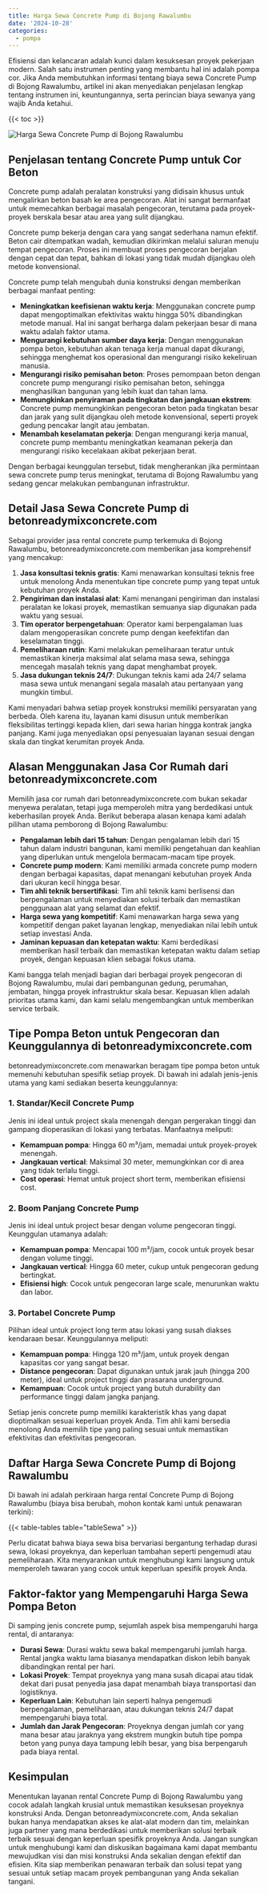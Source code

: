 ```yaml
---
title: Harga Sewa Concrete Pump di Bojong Rawalumbu
date: '2024-10-28'
categories:
  - pompa
---
```


Efisiensi dan kelancaran adalah kunci dalam kesuksesan proyek pekerjaan modern. Salah satu instrumen penting yang membantu hal ini adalah pompa cor. Jika Anda membutuhkan informasi tentang biaya sewa Concrete Pump di Bojong Rawalumbu, artikel ini akan menyediakan penjelasan lengkap tentang instrumen ini, keuntungannya, serta perincian biaya sewanya yang wajib Anda ketahui.

{{< toc >}}

![Harga Sewa Concrete Pump di Bojong Rawalumbu](https://betoncor8.github.io/pump/concrete-pump%20(17).png)

## Penjelasan tentang Concrete Pump untuk Cor Beton

Concrete pump adalah peralatan konstruksi yang didisain khusus untuk mengalirkan beton basah ke area pengecoran. Alat ini sangat bermanfaat untuk memecahkan berbagai masalah pengecoran, terutama pada proyek-proyek berskala besar atau area yang sulit dijangkau.

Concrete pump bekerja dengan cara yang sangat sederhana namun efektif. Beton cair ditempatkan wadah, kemudian dikirimkan melalui saluran menuju tempat pengecoran. Proses ini membuat proses pengecoran berjalan dengan cepat dan tepat, bahkan di lokasi yang tidak mudah dijangkau oleh metode konvensional.

Concrete pump telah mengubah dunia konstruksi dengan memberikan berbagai manfaat penting:

- **Meningkatkan keefisienan waktu kerja**: Menggunakan concrete pump dapat mengoptimalkan efektivitas waktu hingga 50% dibandingkan metode manual. Hal ini sangat berharga dalam pekerjaan besar di mana waktu adalah faktor utama.
- **Mengurangi kebutuhan sumber daya kerja**: Dengan menggunakan pompa beton, kebutuhan akan tenaga kerja manual dapat dikurangi, sehingga menghemat kos operasional dan mengurangi risiko kekeliruan manusia.
- **Mengurangi risiko pemisahan beton**: Proses pemompaan beton dengan concrete pump mengurangi risiko pemisahan beton, sehingga menghasilkan bangunan yang lebih kuat dan tahan lama.
- **Memungkinkan penyiraman pada tingkatan dan jangkauan ekstrem**: Concrete pump memungkinkan pengecoran beton pada tingkatan besar dan jarak yang sulit dijangkau oleh metode konvensional, seperti proyek gedung pencakar langit atau jembatan.
- **Menambah keselamatan pekerja**: Dengan mengurangi kerja manual, concrete pump membantu meningkatkan keamanan pekerja dan mengurangi risiko kecelakaan akibat pekerjaan berat.

Dengan berbagai keunggulan tersebut, tidak mengherankan jika permintaan sewa concrete pump terus meningkat, terutama di Bojong Rawalumbu yang sedang gencar melakukan pembangunan infrastruktur.

## Detail Jasa Sewa Concrete Pump di betonreadymixconcrete.com

Sebagai provider jasa rental concrete pump terkemuka di Bojong Rawalumbu, betonreadymixconcrete.com memberikan jasa komprehensif yang mencakup:

1. **Jasa konsultasi teknis gratis**: Kami menawarkan konsultasi teknis free untuk menolong Anda menentukan tipe concrete pump yang tepat untuk kebutuhan proyek Anda.
2. **Pengiriman dan instalasi alat**: Kami menangani pengiriman dan instalasi peralatan ke lokasi proyek, memastikan semuanya siap digunakan pada waktu yang sesuai.
3. **Tim operator berpengetahuan**: Operator kami berpengalaman luas dalam mengoperasikan concrete pump dengan keefektifan dan keselamatan tinggi.
4. **Pemeliharaan rutin**: Kami melakukan pemeliharaan teratur untuk memastikan kinerja maksimal alat selama masa sewa, sehingga mencegah masalah teknis yang dapat menghambat proyek.
5. **Jasa dukungan teknis 24/7**: Dukungan teknis kami ada 24/7 selama masa sewa untuk menangani segala masalah atau pertanyaan yang mungkin timbul.

Kami menyadari bahwa setiap proyek konstruksi memiliki persyaratan yang berbeda. Oleh karena itu, layanan kami disusun untuk memberikan fleksibilitas tertinggi kepada klien, dari sewa harian hingga kontrak jangka panjang. Kami juga menyediakan opsi penyesuaian layanan sesuai dengan skala dan tingkat kerumitan proyek Anda.

## Alasan Menggunakan Jasa Cor Rumah dari betonreadymixconcrete.com

Memilih jasa cor rumah dari betonreadymixconcrete.com bukan sekadar menyewa peralatan, tetapi juga memperoleh mitra yang berdedikasi untuk keberhasilan proyek Anda. Berikut beberapa alasan kenapa kami adalah pilihan utama pemborong di Bojong Rawalumbu:

- **Pengalaman lebih dari 15 tahun**: Dengan pengalaman lebih dari 15 tahun dalam industri bangunan, kami memiliki pengetahuan dan keahlian yang diperlukan untuk mengelola bermacam-macam tipe proyek.
- **Concrete pump modern**: Kami memiliki armada concrete pump modern dengan berbagai kapasitas, dapat menangani kebutuhan proyek Anda dari ukuran kecil hingga besar.
- **Tim ahli teknik bersertifikasi**: Tim ahli teknik kami berlisensi dan berpengalaman untuk menyediakan solusi terbaik dan memastikan penggunaan alat yang selamat dan efektif.
- **Harga sewa yang kompetitif**: Kami menawarkan harga sewa yang kompetitif dengan paket layanan lengkap, menyediakan nilai lebih untuk setiap investasi Anda.
- **Jaminan kepuasan dan ketepatan waktu**: Kami berdedikasi memberikan hasil terbaik dan memastikan ketepatan waktu dalam setiap proyek, dengan kepuasan klien sebagai fokus utama.

Kami bangga telah menjadi bagian dari berbagai proyek pengecoran di Bojong Rawalumbu, mulai dari pembangunan gedung, perumahan, jembatan, hingga proyek infrastruktur skala besar. Kepuasan klien adalah prioritas utama kami, dan kami selalu mengembangkan untuk memberikan service terbaik.

## Tipe Pompa Beton untuk Pengecoran dan Keunggulannya di betonreadymixconcrete.com

betonreadymixconcrete.com menawarkan beragam tipe pompa beton untuk memenuhi kebutuhan spesifik setiap proyek. Di bawah ini adalah jenis-jenis utama yang kami sediakan beserta keunggulannya:

### 1\. Standar/Kecil Concrete Pump

Jenis ini ideal untuk project skala menengah dengan pergerakan tinggi dan gampang dioperasikan di lokasi yang terbatas. Manfaatnya meliputi:

- **Kemampuan pompa**: Hingga 60 m³/jam, memadai untuk proyek-proyek menengah.
- **Jangkauan vertical**: Maksimal 30 meter, memungkinkan cor di area yang tidak terlalu tinggi.
- **Cost operasi**: Hemat untuk project short term, memberikan efisiensi cost.

### 2\. Boom Panjang Concrete Pump

Jenis ini ideal untuk project besar dengan volume pengecoran tinggi. Keunggulan utamanya adalah:

- **Kemampuan pompa**: Mencapai 100 m³/jam, cocok untuk proyek besar dengan volume tinggi.
- **Jangkauan vertical**: Hingga 60 meter, cukup untuk pengecoran gedung bertingkat.
- **Efisiensi high**: Cocok untuk pengecoran large scale, menurunkan waktu dan labor.

### 3\. Portabel Concrete Pump

Pilihan ideal untuk project long term atau lokasi yang susah diakses kendaraan besar. Keunggulannya meliputi:

- **Kemampuan pompa**: Hingga 120 m³/jam, untuk proyek dengan kapasitas cor yang sangat besar.
- **Distance pengecoran**: Dapat digunakan untuk jarak jauh (hingga 200 meter), ideal untuk project tinggi dan prasarana underground.
- **Kemampuan**: Cocok untuk project yang butuh durability dan performance tinggi dalam jangka panjang.

Setiap jenis concrete pump memiliki karakteristik khas yang dapat dioptimalkan sesuai keperluan proyek Anda. Tim ahli kami bersedia menolong Anda memilih tipe yang paling sesuai untuk memastikan efektivitas dan efektivitas pengecoran.

## Daftar Harga Sewa Concrete Pump di Bojong Rawalumbu

Di bawah ini adalah perkiraan harga rental Concrete Pump di Bojong Rawalumbu (biaya bisa berubah, mohon kontak kami untuk penawaran terkini):

{{< table-tables table="tableSewa" >}}

Perlu dicatat bahwa biaya sewa bisa bervariasi bergantung terhadap durasi sewa, lokasi proyeknya, dan keperluan tambahan seperti pengemudi atau pemeliharaan. Kita menyarankan untuk menghubungi kami langsung untuk memperoleh tawaran yang cocok untuk keperluan spesifik proyek Anda.

## Faktor-faktor yang Mempengaruhi Harga Sewa Pompa Beton

Di samping jenis concrete pump, sejumlah aspek bisa mempengaruhi harga rental, di antaranya:

- **Durasi Sewa**: Durasi waktu sewa bakal mempengaruhi jumlah harga. Rental jangka waktu lama biasanya mendapatkan diskon lebih banyak dibandingkan rental per hari.
- **Lokasi Proyek**: Tempat proyeknya yang mana susah dicapai atau tidak dekat dari pusat penyedia jasa dapat menambah biaya transportasi dan logistiknya.
- **Keperluan Lain**: Kebutuhan lain seperti halnya pengemudi berpengalaman, pemeliharaan, atau dukungan teknis 24/7 dapat mempengaruhi biaya total.
- **Jumlah dan Jarak Pengecoran**: Proyeknya dengan jumlah cor yang mana besar atau jaraknya yang ekstrem mungkin butuh tipe pompa beton yang punya daya tampung lebih besar, yang bisa berpengaruh pada biaya rental.

## Kesimpulan

Menentukan layanan rental Concrete Pump di Bojong Rawalumbu yang cocok adalah langkah krusial untuk memastikan kesuksesan proyeknya konstruksi Anda. Dengan betonreadymixconcrete.com, Anda sekalian bukan hanya mendapatkan akses ke alat-alat modern dan tim, melainkan juga partner yang mana berdedikasi untuk memberikan solusi terbaik terbaik sesuai dengan keperluan spesifik proyeknya Anda. Jangan sungkan untuk menghubungi kami dan diskusikan bagaimana kami dapat membantu mewujudkan visi dan misi konstruksi Anda sekalian dengan efektif dan efisien. Kita siap memberikan penawaran terbaik dan solusi tepat yang sesuai untuk setiap macam proyek pembangunan yang Anda sekalian tangani.
